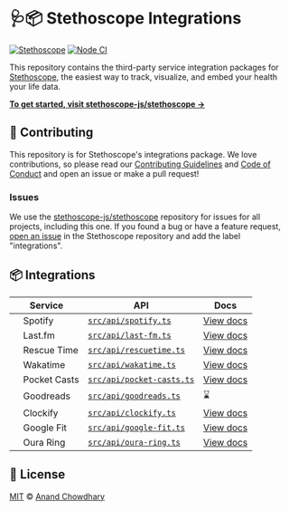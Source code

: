 # 🩺📦 Stethoscope Integrations

[![Stethoscope](https://stethoscope.js.org/branding/badge-small.svg)](https://stethoscope.js.org)
[![Node CI](https://github.com/stethoscope-js/integrations/workflows/Node%20CI/badge.svg)](https://github.com/stethoscope-js/integrations/actions?query=workflow%3A%22Node+CI%22)

This repository contains the third-party service integration packages for [Stethoscope](https://github.com/stethoscope-js/stethoscope), the easiest way to track, visualize, and embed your health your life data.

[**To get started, visit stethoscope-js/stethoscope →**](https://github.com/stethoscope-js/stethoscope)

## 🎁 Contributing

This repository is for Stethoscope's integrations package. We love contributions, so please read our [Contributing Guidelines](https://github.com/stethoscope-js/.github/blob/master/CONTRIBUTING.md) and [Code of Conduct](https://github.com/stethoscope-js/.github/blob/master/CODE_OF_CONDUCT.md) and open an issue or make a pull request!

### Issues

We use the [stethoscope-js/stethoscope](https://github.com/stethoscope-js/stethoscope) repository for issues for all projects, including this one. If you found a bug or have a feature request, [open an issue](https://github.com/stethoscope-js/stethoscope/issues) in the Stethoscope repository and add the label "integrations".

## 📦 Integrations

<!-- prettier-ignore-start -->
| Service | API | Docs |
| ------- | --- | ---- |
| <img alt="" src="https://cdn.worldvectorlogo.com/logos/spotify-2.svg" width="12"> Spotify | [`src/api/spotify.ts`](./src/api/spotify.ts) | [View docs](https://stethoscope.js.org/docs/integrations/spotify) |
| <img alt="" src="https://cdn2.iconfinder.com/data/icons/social-icon-3/512/social_style_3_lastfm-512.png" width="12"> Last.fm | [`src/api/last-fm.ts`](./src/api/last-fm.ts) | [View docs](https://stethoscope.js.org/docs/integrations/lastfm) |
| <img alt="" src="https://images.weserv.nl/?url=https://encrypted-tbn0.gstatic.com/images?q=tbn%3AANd9GcS5cnw0MQF7TnpSzlRTlIC6z4EHDEPP3B8qBw&usqp=CAU&w=64&h=64&fit=cover" width="12"> Rescue Time | [`src/api/rescuetime.ts`](./src/api/rescuetime.ts) | [View docs](https://stethoscope.js.org/docs/integrations/rescuetime) |
| <img alt="" src="https://cdn.worldvectorlogo.com/logos/wakatime.svg" width="12"> Wakatime | [`src/api/wakatime.ts`](./src/api/wakatime.ts) | [View docs](https://stethoscope.js.org/docs/integrations/wakatime) |
| <img alt="" src="https://images.weserv.nl/?url=https://lh3.googleusercontent.com/23K9TDTOdlo57Pi9JvNtPc9K-utruK6jQEpQGD_E4QBLRJYRAgLcC7gF2Rd_0T1qhLLS&w=64&h=64&fit=cover&mask=circle" width="12"> Pocket Casts | [`src/api/pocket-casts.ts`](./src/api/pocket-casts.ts) | [View docs](https://stethoscope.js.org/docs/integrations/pocket-casts) |
| <img alt="" src="https://images.weserv.nl/?url=https://icon-library.com/images/goodreads-icon/goodreads-icon-14.jpg&w=64&h=64&fit=cover&mask=circle" width="12"> Goodreads | [`src/api/goodreads.ts`](./src/api/goodreads.ts) | ⌛ |
| <img alt="" src="https://clockify.me/assets/images/brand-assets/clockify-icon.svg" width="12"> Clockify | [`src/api/clockify.ts`](./src/api/clockify.ts) | [View docs](https://stethoscope.js.org/docs/integrations/clockify) |
| <img alt="" src="https://www.gstatic.com/images/branding/product/1x/gfit_512dp.png" width="12"> Google Fit | [`src/api/google-fit.ts`](./src/api/google-fit.ts) | [View docs](https://stethoscope.js.org/docs/integrations/google-fit) |
| <img alt="" src="https://images.weserv.nl/?url=https://static1.ouraring.com/images/symbol-oura-large-white.svg&w=64&h=64&fit=cover&mask=circle" width="12"> Oura Ring | [`src/api/oura-ring.ts`](./src/api/oura-ring.ts) | [View docs](https://stethoscope.js.org/docs/integrations/oura-ring) |
<!-- prettier-ignore-end -->

## 📄 License

[MIT](./LICENSE) © [Anand Chowdhary](https://anandchowdhary.com)

